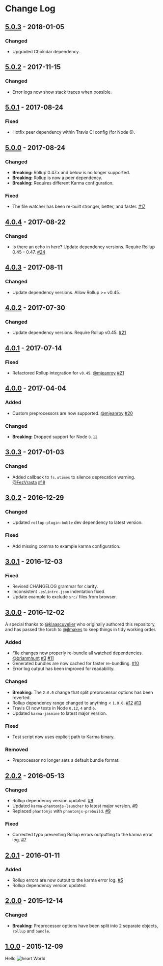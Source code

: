 # Change Log

## [5.0.3] - 2018-01-05

### Changed

* Upgraded Chokidar dependency.

## [5.0.2] - 2017-11-15

### Changed

* Error logs now show stack traces when possible.

## [5.0.1] - 2017-08-24

### Fixed

* Hotfix peer dependency within Travis CI config (for Node 6).

## [5.0.0] - 2017-08-24

### Changed

* **Breaking:** Rollup 0.47.x and below is no longer supported.
* **Breaking:** Rollup is now a peer dependency.
* **Breaking:** Requires different Karma configuration.

### Fixed

* The file watcher has been re-built stronger, better, and faster. [#17](https://github.com/jlmakes/karma-rollup-preprocessor/issues/17)

## [4.0.4] - 2017-08-22

### Changed

* Is there an echo in here? Update dependency versions. Require Rollup 0.45 – 0.47. [#24](https://github.com/jlmakes/karma-rollup-preprocessor/issues/24)

## [4.0.3] - 2017-08-11

### Changed

* Update dependency versions. Allow Rollup >= v0.45.

## [4.0.2] - 2017-07-30

### Changed

* Update dependency versions. Require Rollup v0.45. [#21](https://github.com/jlmakes/karma-rollup-preprocessor/pull/21)

## [4.0.1] - 2017-07-14

### Fixed

* Refactored Rollup integration for `v0.45`. [@mjeanroy](https://github.com/mjeanroy) [#21](https://github.com/jlmakes/karma-rollup-preprocessor/pull/21)

## [4.0.0] - 2017-04-04

### Added

* Custom preprocessors are now supported. [@mjeanroy](https://github.com/mjeanroy) [#20](https://github.com/jlmakes/karma-rollup-preprocessor/pull/20)

### Changed

* **Breaking:** Dropped support for Node `0.12`.

## [3.0.3] - 2017-01-03

### Changed

* Added callback to `fs.utimes` to silence deprecation warning. [@FezVrasta](https://github.com/FezVrasta) [#18](https://github.com/jlmakes/karma-rollup-preprocessor/pull/18)

## [3.0.2] - 2016-12-29

### Changed

* Updated `rollup-plugin-buble` dev dependency to latest version.

### Fixed

* Add missing comma to example karma configuration.

## [3.0.1] - 2016-12-03

### Fixed

* Revised CHANGELOG grammar for clarity.
* Inconsistent `.eslintrc.json` indentation fixed.
* Update example to exclude `src/` files from browser.

## [3.0.0] - 2016-12-02

A special thanks to [@klaascuvelier](https://github.com/klaascuvelier) who originally authored this repository, and has passed the torch to [@jlmakes](https://github.com/jlmakes) to keep things in tidy working order.

### Added

* File changes now properly re-bundle all watched dependencies. [@brianmhunt](https://github.com/brianmhunt) [#3](https://github.com/jlmakes/karma-rollup-preprocessor/issues/3) [#11](https://github.com/jlmakes/karma-rollup-preprocessor/pull/11)
* Generated bundles are now cached for faster re-bundling. [#10](https://github.com/jlmakes/karma-rollup-preprocessor/issues/10)
* Error log output has been improved for readability.

### Changed

* **Breaking:** The `2.0.0` change that split preprocessor options has been reverted.
* Rollup dependency range changed to anything < `1.0.0`. [#12](https://github.com/jlmakes/karma-rollup-preprocessor/pull/12) [#13](https://github.com/jlmakes/karma-rollup-preprocessor/issues/13)
* Travis CI now tests in Node `0.12`, `4` and `6`.
* Updated `karma-jasmine` to latest major version.

### Fixed

* Test script now uses explicit path to Karma binary.

### Removed

* Preprocessor no longer sets a default bundle format.

## [2.0.2] - 2016-05-13

### Changed

* Rollup dependency version updated. [#9](https://github.com/jlmakes/karma-rollup-preprocessor/pull/9)
* Updated `karma-phantomjs-launcher` to latest major version. [#9](https://github.com/jlmakes/karma-rollup-preprocessor/pull/9)
* Replaced `phantomjs` with `phantomjs-prebuild`. [#9](https://github.com/jlmakes/karma-rollup-preprocessor/pull/9)

### Fixed

* Corrected typo preventing Rollup errors outputting to the karma error log. [#7](https://github.com/jlmakes/karma-rollup-preprocessor/pull/7)

## [2.0.1] - 2016-01-11

### Added

* Rollup errors are now output to the karma error log. [#5](https://github.com/jlmakes/karma-rollup-preprocessor/pull/5)
* Rollup dependency version updated.

## [2.0.0] - 2015-12-14

### Changed

* **Breaking:** Preprocessor options have been split into 2 separate objects, `rollup` and `bundle`.

## [1.0.0] - 2015-12-09

Hello ![heart](http://i.imgur.com/oXJmdtz.gif) World

[5.0.3]: https://github.com/jlmakes/karma-rollup-preprocessor/compare/5.0.2...5.0.3
[5.0.2]: https://github.com/jlmakes/karma-rollup-preprocessor/compare/5.0.1...5.0.2
[5.0.1]: https://github.com/jlmakes/karma-rollup-preprocessor/compare/5.0.0...5.0.1
[5.0.0]: https://github.com/jlmakes/karma-rollup-preprocessor/compare/4.0.3...4.0.4
[4.0.4]: https://github.com/jlmakes/karma-rollup-preprocessor/compare/4.0.2...3.0.3
[4.0.3]: https://github.com/jlmakes/karma-rollup-preprocessor/compare/4.0.1...4.0.2
[4.0.2]: https://github.com/jlmakes/karma-rollup-preprocessor/compare/4.0.0...4.0.1
[4.0.1]: https://github.com/jlmakes/karma-rollup-preprocessor/compare/3.0.3...4.0.0
[4.0.0]: https://github.com/jlmakes/karma-rollup-preprocessor/compare/3.0.3...4.0.0
[3.0.3]: https://github.com/jlmakes/karma-rollup-preprocessor/compare/3.0.2...3.0.3
[3.0.2]: https://github.com/jlmakes/karma-rollup-preprocessor/compare/3.0.1...3.0.2
[3.0.1]: https://github.com/jlmakes/karma-rollup-preprocessor/compare/3.0.0...3.0.1
[3.0.0]: https://github.com/jlmakes/karma-rollup-preprocessor/compare/2.0.2...3.0.0
[2.0.2]: https://github.com/jlmakes/karma-rollup-preprocessor/compare/2658714f911bac857be4b2d169ea363d33d85050...2.0.2
[2.0.1]: https://github.com/jlmakes/karma-rollup-preprocessor/compare/2.0.0...2658714f911bac857be4b2d169ea363d33d85050
[2.0.0]: https://github.com/jlmakes/karma-rollup-preprocessor/compare/1.0.0...2.0.0
[1.0.0]: https://github.com/jlmakes/karma-rollup-preprocessor/tree/1.0.0
